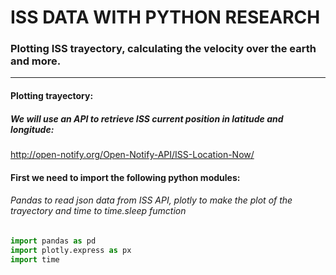 # ISS DATA WITH PYTHON RESEARCH

### Plotting ISS trayectory, calculating the velocity over the earth and more.

---

#### Plotting trayectory:

##### We will use an API to retrieve ISS current position in latitude and longitude:
http://open-notify.org/Open-Notify-API/ISS-Location-Now/



#### First we need to import the following python modules:
###### _Pandas to read json data from ISS API, plotly to make the plot of the trayectory and time to time.sleep fumction_
```py
import pandas as pd
import plotly.express as px
import time
```




